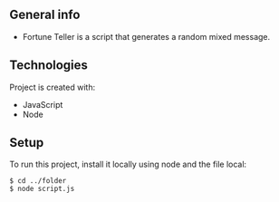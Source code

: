 ## General info
- Fortune Teller is a script that generates a random mixed message.

## Technologies
Project is created with:
* JavaScript
* Node

## Setup
To run this project, install it locally using node and the file local:

```
$ cd ../folder
$ node script.js
```